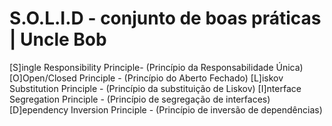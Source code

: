 # S.O.L.I.D - conjunto de boas práticas | Uncle Bob

[S]ingle Responsibility Principle- (Princípio da Responsabilidade Única)
[O]Open/Closed Principle - (Princípio do Aberto Fechado)
[L]iskov Substitution Principle - (Princípio da substituição de Liskov)
[I]nterface Segregation Principle - (Princípio de segregação de interfaces)
[D]ependency Inversion Principle - (Princípio de inversão de dependências)

